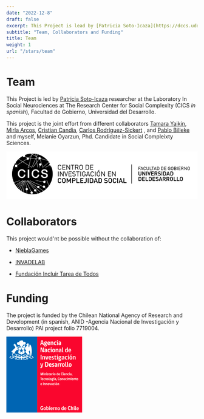 ```yaml
---
date: "2022-12-8"
draft: false
excerpt: This Project is lead by [Patricia Soto-Icaza](https://dccs.udd.cl/persona/patricia-soto-icaza/) researcher at the Laboratory In Social Neurociences at The Research Center for Social Complexity (CICS *in spanish*), Facultad de Gobierno, Universidad del Desarrollo.
subtitle: "Team, Collaborators and Funding"
title: Team
weight: 1
url: "/stars/team"
---
```


# Team


This Project is led by [Patricia Soto-Icaza](https://dccs.udd.cl/persona/patricia-soto-icaza/) researcher at the Laboratory In Social Neurociences at The Research Center for Social Complexity (CICS *in spanish*), Facultad de Gobierno, Universidad del Desarrollo.

This project is the joint effort from different collaborators [Tamara Yaikin](https://dccs.udd.cl/persona/claudia-fernandino-bonino-2/), [Mirla Arcos](https://www.researchgate.net/profile/Mirla-Arcos-Polanco), [Cristian Candia](https://linktr.ee/crcandiav), [Carlos Rodríguez-Sickert](https://dccs.udd.cl/persona/carlos-rodriguez-sickert-2/) , and [Pablo Billeke](https://dccs.udd.cl/persona/pablo-billeke-2/) and myself, Melanie Oyarzun, Phd. Candidate in Social Compleixty Sciences.

![](images/paste-85FE249A.png)

# Collaborators

This project would'nt be possible without the collaboration of:

-   [NieblaGames](https://www.nieblagames.com)

-   [INVADELAB](https://invadelab.cl)

-   [Fundación Incluir Tarea de Todos](https://www.incluirtareadetodos.cl)

# Funding

The project is funded by the Chilean National Agency of Research and Development (in spanish, ANID -Agencia Nacional de Investigación y Desarrollo) PAI project folio 7719004.

<img src="images/paste-08B4A947.png"  width="200" height="200">

